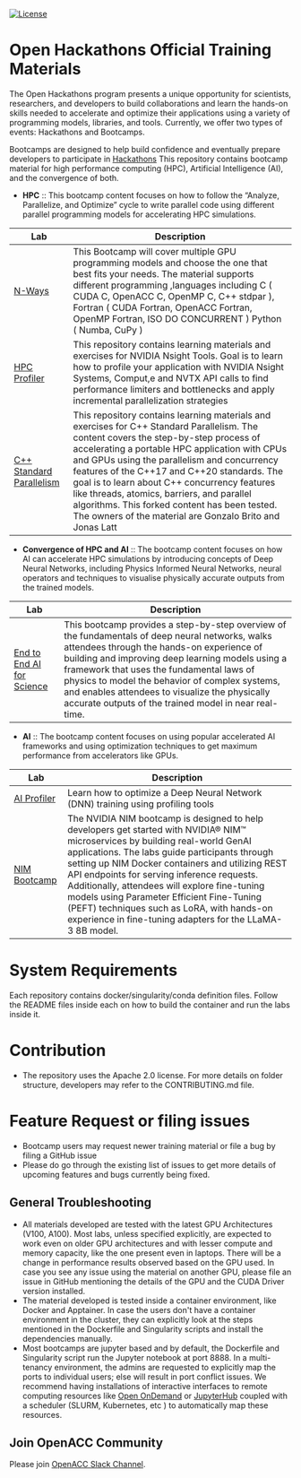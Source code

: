 [![License](https://img.shields.io/badge/License-Apache%202.0-blue.svg)](https://opensource.org/licenses/Apache-2.0) 


#  Open Hackathons Official Training Materials

The Open Hackathons program presents a unique opportunity for scientists, researchers, and developers to build collaborations and learn the hands-on skills needed to accelerate and optimize their applications using a variety of programming models, libraries, and tools. Currently, we offer two types of events: Hackathons and Bootcamps.

Bootcamps are designed to help build confidence and eventually prepare developers to participate in [Hackathons](http://openhackathons.org/)
This repository contains bootcamp material for high performance computing (HPC), Artificial Intelligence (AI), and the convergence of both.

- __HPC__ :: 
This bootcamp content focuses on how to follow the “Analyze, Parallelize, and Optimize” cycle to write parallel code using different parallel programming models for accelerating HPC simulations.

| Lab      | Description |
| ----------- | ----------- |
| [N-Ways](https://github.com/openhackathons-org/nways_accelerated_programming)      | This Bootcamp will cover multiple GPU programming models and choose the one that best fits your needs. The material supports different programming ,languages including C ( CUDA C, OpenACC C, OpenMP C, C++ stdpar ),  Fortran ( CUDA Fortran, OpenACC Fortran, OpenMP Fortran, ISO DO CONCURRENT ) Python ( Numba, CuPy )       |
| [HPC Profiler](https://github.com/openhackathons-org/HPC_Profiler)  | This repository contains learning materials and exercises for NVIDIA Nsight Tools. Goal is to learn how to profile your application with NVIDIA Nsight Systems, Comput,e and NVTX API calls to find performance limiters and bottlenecks and apply incremental parallelization strategies |
| [C++ Standard Parallelism](https://github.com/openhackathons-org/cpp_hpc_tutorial)  | This repository contains learning materials and exercises for C++ Standard Parallelism. The content covers the step-by-step process of accelerating a portable HPC application with CPUs and GPUs using the parallelism and concurrency features of the C++17 and C++20 standards. The goal is to learn about C++ concurrency features like threads, atomics, barriers, and parallel algorithms. This forked content has been tested. The owners of the material are Gonzalo Brito and Jonas Latt|


- __Convergence of HPC and AI__ :: 
The bootcamp content focuses on how AI can accelerate HPC simulations by introducing concepts of Deep Neural Networks, including Physics Informed Neural Networks, neural operators and techniques to visualise physically accurate outputs from the trained models. 

| Lab      | Description |
| ----------- | ----------- |
| [End to End AI for Science](https://github.com/openhackathons-org/End-to-End-AI-for-Science)      | This bootcamp provides a step-by-step overview of the fundamentals of deep neural networks, walks attendees through the hands-on experience of building and improving deep learning models using a framework that uses the fundamental laws of physics to model the behavior of complex systems, and enables attendees to visualize the physically accurate outputs of the trained model in near real-time. |


- __AI__ ::
The bootcamp content focuses on using popular accelerated AI frameworks and using optimization techniques to get maximum performance from accelerators like GPUs.


| Lab      | Description |
| ----------- | ----------- |
| [AI Profiler](https://github.com/openhackathons-org/AI-Profiler)   | Learn how to optimize a Deep Neural Network (DNN) training  using profiling tools   |
| [NIM Bootcamp](https://github.com/openhackathons-org/NIM-Bootcamp) | The NVIDIA NIM bootcamp is designed to help developers get started with NVIDIA® NIM™ microservices by building real-world GenAI applications. The labs guide participants through setting up NIM Docker containers and utilizing REST API endpoints for serving inference requests. Additionally, attendees will explore fine-tuning models using Parameter Efficient Fine-Tuning (PEFT) techniques such as LoRA, with hands-on experience in fine-tuning adapters for the LLaMA-3 8B model. |


# System Requirements
Each repository contains docker/singularity/conda definition files. Follow the README files inside each on how to build the container and run the labs inside it.

# Contribution
- The repository uses the Apache 2.0 license. For more details on folder structure, developers may refer to the CONTRIBUTING.md file.

# Feature Request or filing issues
- Bootcamp users may request newer training material or file a bug by filing a GitHub issue
- Please do go through the existing list of issues to get more details of upcoming features and bugs currently being fixed.

## General Troubleshooting

- All materials developed are tested with the latest GPU Architectures (V100, A100). Most labs, unless specified explicitly, are expected to work even on older GPU architectures and with lesser compute and memory capacity, like the one present even in laptops. There will be a change in performance results observed based on the GPU used. In case you see any issue using the material on another GPU, please file an issue in GitHub mentioning the details of the GPU and the CUDA Driver version installed.
- The material developed is tested inside a container environment, like Docker and Apptainer. In case the users don't have a container environment in the cluster, they can explicitly look at the steps mentioned in the Dockerfile and Singularity scripts and install the dependencies manually.
- Most bootcamps are jupyter based and by default, the Dockerfile and Singularity script run the Jupyter notebook at port 8888. In a multi-tenancy environment, the admins are requested to explicitly map the ports to individual users; else will result in port conflict issues. We recommend having installations of interactive interfaces to remote computing resources like [Open OnDemand](https://openondemand.org/) or [JupyterHub](https://jupyter.org/hub) coupled with a scheduler (SLURM, Kubernetes, etc ) to automatically map these resources. 

## Join OpenACC Community
Please join [OpenACC Slack Channel](https://openacclang.slack.com/messages/openaccusergroup).
